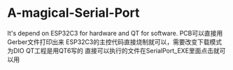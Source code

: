 # A-magical-Serial-Port
It's depend on ESP32C3 for hardware and  QT for software.
PCB可以直接用Gerber文件打印出来
ESP32C3的主控代码直接烧制就可以，需要改变下载模式为DIO
QT工程是用QT6写的
直接可以执行的文件在SerialPort_EXE里面点击就可以用
